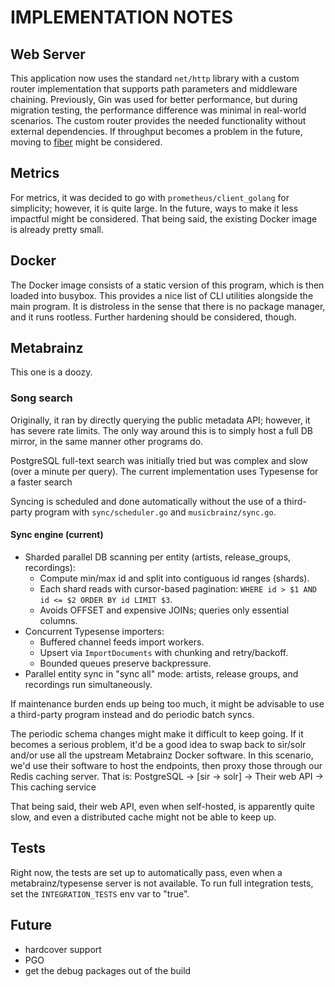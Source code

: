 # IMPLEMENTATION NOTES

## Web Server
This application now uses the standard `net/http` library with a custom router implementation that supports path parameters and middleware chaining. Previously, Gin was used for better performance, but during migration testing, the performance difference was minimal in real-world scenarios. The custom router provides the needed functionality without external dependencies. If throughput becomes a problem in the future, moving to [fiber](https://gofiber.io/) might be considered.

## Metrics
For metrics, it was decided to go with `prometheus/client_golang` for simplicity; however, it is quite large. In the future, ways to make it less impactful might be considered. That being said, the existing Docker image is already pretty small.

## Docker 
The Docker image consists of a static version of this program, which is then loaded into busybox. This provides a nice list of CLI utilities alongside the main program. It is distroless in the sense that there is no package manager, and it runs rootless. Further hardening should be considered, though.

## Metabrainz
This one is a doozy.

### Song search

Originally, it ran by directly querying the public metadata API; however, it has severe rate limits. The only way around this is to simply host a full DB mirror, in the same manner other programs do. 

PostgreSQL full-text search was initially tried but was complex and slow (over a minute per query). The current implementation uses Typesense for a faster search

Syncing is scheduled and done automatically without the use of a third-party program with `sync/scheduler.go` and `musicbrainz/sync.go`.

#### Sync engine (current)

- Sharded parallel DB scanning per entity (artists, release_groups, recordings):
	- Compute min/max id and split into contiguous id ranges (shards).
	- Each shard reads with cursor-based pagination: `WHERE id > $1 AND id <= $2 ORDER BY id LIMIT $3`.
	- Avoids OFFSET and expensive JOINs; queries only essential columns.
- Concurrent Typesense importers:
	- Buffered channel feeds import workers.
	- Upsert via `ImportDocuments` with chunking and retry/backoff.
	- Bounded queues preserve backpressure.
- Parallel entity sync in "sync all" mode: artists, release groups, and recordings run simultaneously.

If maintenance burden ends up being too much, it might be advisable to use a third-party program instead and do periodic batch syncs. 

The periodic schema changes might make it difficult to keep going. If it becomes a serious problem, it'd be a good idea to swap back to sir/solr and/or use all the upstream Metabrainz Docker software. In this scenario, we'd use their software to host the endpoints, then proxy those through our Redis caching server. That is:
PostgreSQL -> [sir -> solr] -> Their web API -> This caching service

That being said, their web API, even when self-hosted, is apparently quite slow, and even a distributed cache might not be able to keep up.


## Tests
Right now, the tests are set up to automatically pass, even when a metabrainz/typesense server is not available. To run full integration tests, set the `INTEGRATION_TESTS` env var to "true".

## Future
- hardcover support
- PGO
- get the debug packages out of the build